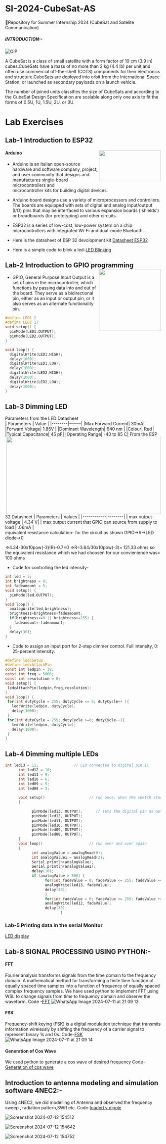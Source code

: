 # SI-2024-CubeSat-AS
📡Repository for Summer Internship 2024 (CubeSat and Satelite Communication)
##### INTRODUCTION:-

![OIP](https://github.com/Ananya22becb94/SI-2024-CubeSat-AS/assets/173779301/4b125a76-c2fc-47c7-8569-c394e6201a28)

A CubeSat is a class of small satellite with a form factor of 10 cm (3.9 in) cubes.CubeSats have a mass of no more than 2 kg (4.4 lb) per unit,and often use commercial off-the-shelf (COTS) components for their electronics and structure.CubeSats are deployed into orbit from the International Space Station, or launched as secondary payloads on a launch vehicle.

The number of joined units classifies the size of CubeSats and according to the CubeSat Design Specification are scalable along only one axis to fit the forms of 0.5U, 1U, 1.5U, 2U, or 3U. 

# Lab Exercises

## Lab-1 Introduction to ESP32
#### Arduino                         <img align="right" width="200" height="100" src="https://github.com/user-attachments/assets/d1ea6397-1819-4357-a4ed-60843544cfcc">

- Arduino is an Italian open-source hardware and software company, project, and user community that designs and manufactures single-board microcontrollers and        
microcontroller kits for building digital devices.
- Arduino board designs use a variety of microprocessors and controllers. The boards are equipped with sets of digital and analog input/output (I/O) pins that may be interfaced to various expansion boards ('shields') or breadboards (for prototyping) and other circuits.
- ESP32 is a series of low-cost, low-power system on a chip microcontrollers with integrated Wi-Fi and dual-mode Bluetooth.
- Here is the datasheet of ESP 32 devolopment kit [Datasheet ESP32](https://github.com/silicon-sat/SI-2024-CubeSat/blob/main/docs/Datasheet-ESP32.pdf)
  
- Here is a simple code to blink a led-[LED Blinking](https://github.com/Ananya22becb94/SI-2024-CubeSat-AS/blob/main/Lab/blinking%20led)

## Lab-2 Introduction to GPIO programming                            <img align="right" width="200" height="200" src="https://github.com/user-attachments/assets/d406281f-0678-4159-9289-151b28b29aa4">
- GPIO, General Purpose Input Output is a set of pins in the microcontroller, which functions by passing data into and out of the board. They serve as a bidirectional pin, either as an input or output pin, or it also serves as an alternate functionality pin.
```C
#define LED1 2
#define LED2 17
void setup() {
  pinMode(LED1,OUTPUT);
  pinMode(LED2,OUTPUT);
}

void loop() {
  digitalWrite(LED1,HIGH);
  delay(1000);
  digitalWrite(LED1,LOW);
  delay(1000);
  digitalWrite(LED2,HIGH);
  delay(1000);
  digitalWrite(LED2,LOW);
  delay(1000);
}
```
## Lab-3 Dimming LED
Parameters from the LED Datasheet                               
| Parameters | Value |
|--------|------|
|Max Forward Current| 30mA|
|Forward Voltage| 1.85V |
|Dominant Wavelength| 640 nm |
|Colour| Red |
|Typical Capacitance| 45 pF|
|Operating Range| -40 to 85 C|
<img align="right" width="500" height="250" src="https://github.com/Rajesh100903/SI-2024-22BECB73/assets/173932157/5d93dee8-790e-4790-976c-a0a2285f1d4b">
 From the ESP 32 Datasheet
| Parameters | Values |
|------------|--------|
| max output voltage | 4.34 V|
| max output current that GPIO can source from supply to load | .06mA |  
equivalent resistance calculation- for the circuit as shown GPIO->R->LED diode->0

=>4.34-30x10pow(-3)(R)-0.7=0 =>R=3.64/30x10pow(-3)= 121.33 ohms
so the equivalent resistance which we had choosen for our convienience was= 100 ohms

- Code for controlling the led intensity-
``` C
int led = 5;
int brightness = 0;
int fadeamount = 5;
void setup() {
  pinMode(led,OUTPUT);
}
void loop() {
  analogWrite(led,brightness);
  brightness=brightness+fadeamount;
  if(brightness<=0 || brightness>=255) {
    fadeamount=-fadeamount;
  }
  delay(30);
}
``` 
- Code to assign an input port for 2-step dimmer control.
Full intensity, 0: 25-percent intensity.
``` C
#define ledcSetup
#define ledcAttachPin
const int ledpin = 18;
const int freq = 5000;
const int resolution = 8;
void setup() {
 ledcAttachPin(ledpin,freq,resolution);
} 
void loop() {
 for(int dutyCycle = 255; dutyCycle <= 0; dutyCycle++ ){
   ledcWrite(ledpin, dutyCycle);
   delay(1000);
 }
 for(int dutyCycle = 255; dutyCycle >=0; dutyCycle--){
   ledcWrite(ledpin, dutyCycle);
   delay(1000);
 }
}
```
## Lab-4 Dimming multiple LEDs
``` C
int led13 = 11;                // LED connected to digital pin 11
      int led12 = 10;
      int led11 = 9;
      int led10 = 6;
      int led09 = 5;
      int led08 = 3;
      
      void setup()                    // run once, when the sketch starts
      {
            
            pinMode(led13, OUTPUT);      // sets the digital pin as output
            pinMode(led12, OUTPUT);
            pinMode(led11, OUTPUT);
            pinMode(led10, OUTPUT);
            pinMode(led09, OUTPUT);
            pinMode(led08, OUTPUT);
      }
      void loop()                     // run over and over again
      {
            int analogValue = analogRead(0);
            int analogValue1 = analogRead(2);
            Serial.println(analogValue);
            Serial.println(analogValue1);
            delay(10);
            if (analogValue > 500) {
                  for(int fadeValue = 0; fadeValue <= 255; fadeValue += 5){
                  analogWrite(led13, fadeValue);   
                  delay(30);                               
                  }
                  for(int fadeValue = 0; fadeValue <= 255; fadeValue += 5){      
                  analogWrite(led12, fadeValue);    
                  delay(30); 
                         }
```
### Lab-5 Printing data in the serial Monitor
[LED display](https://github.com/Ananya22becb94/SI-2024-CubeSat-AS/blob/main/Lab/OLED%20Display)
## Lab-8 SIGNAL PROCESSING USING PYTHON:-
#### FFT
Fourier analysis transforms signals from the time domain to the frequency domain. A mathematical method for transforming a finite time function of equally spaced time samples into a function of frequency of equally spaced complex frequency samples.
We have used python to implement FFT using WSL to change signals from time to frequency domain and observe the waveform.
Code -[FFT](https://github.com/Ananya22becb94/SI-2024-CubeSat-AS/blob/main/Lab/FFT)
![WhatsApp Image 2024-07-11 at 21 09 13](https://github.com/user-attachments/assets/3c2dad6a-7f93-4b60-ab6e-8ecc8d3669d9)

#### FSK
Frequency-shift keying (FSK) is a digital modulation technique that transmits information wirelessly by shifting the frequency of a carrier signal to represent binary 1s and 0s.
Code-[FSK](https://github.com/Ananya22becb94/SI-2024-CubeSat-AS/blob/main/Lab/FSK)
![WhatsApp Image 2024-07-11 at 21 09 14](https://github.com/user-attachments/assets/dabcf1fd-2ac1-4b33-8b07-b0a43f650c3e)

#### Generation of Cos Wave
We used python to generate a cos wave of desired frequency
Code-[Generation of cos wave](https://github.com/Ananya22becb94/SI-2024-CubeSat-AS/blob/main/Lab/Generation%20of%20cos%20wave)

## Introduction to antenna modeling and simulation software 4NEC2:-

Using 4NEC2, we did modelling of Antenna and observed the frequency sweep , radiation pattern,SWR etc.
Code-[loaded v dipole](https://github.com/Ananya22becb94/SI-2024-CubeSat-AS/blob/main/Lab/Antenna%20modelling%20in%204NEC2)





![Screenshot 2024-07-12 154512](https://github.com/user-attachments/assets/e5ddc66e-4bdc-4b05-8a5e-4035d30e49d6)




![Screenshot 2024-07-12 154642](https://github.com/user-attachments/assets/bda36b98-77a5-4ef7-a34f-3f6633e60e41)





![Screenshot 2024-07-12 154752](https://github.com/user-attachments/assets/312d587c-75d6-4a36-8e3e-080a346d0ede)
